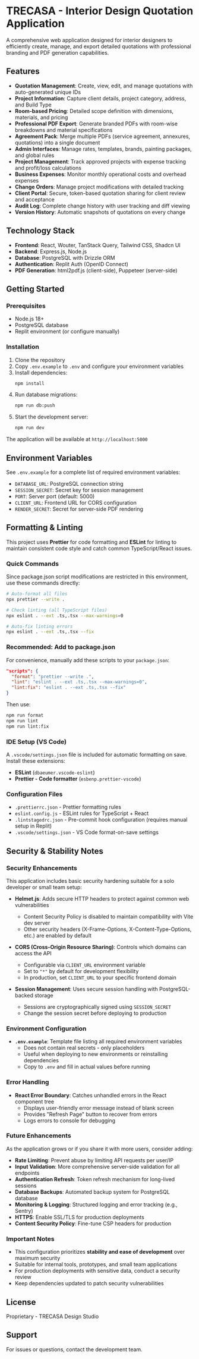# TRECASA - Interior Design Quotation Application

A comprehensive web application designed for interior designers to efficiently create, manage, and export detailed quotations with professional branding and PDF generation capabilities.

## Features

- **Quotation Management**: Create, view, edit, and manage quotations with auto-generated unique IDs
- **Project Information**: Capture client details, project category, address, and Build Type
- **Room-based Pricing**: Detailed scope definition with dimensions, materials, and pricing
- **Professional PDF Export**: Generate branded PDFs with room-wise breakdowns and material specifications
- **Agreement Pack**: Merge multiple PDFs (service agreement, annexures, quotations) into a single document
- **Admin Interfaces**: Manage rates, templates, brands, painting packages, and global rules
- **Project Management**: Track approved projects with expense tracking and profit/loss calculations
- **Business Expenses**: Monitor monthly operational costs and overhead expenses
- **Change Orders**: Manage project modifications with detailed tracking
- **Client Portal**: Secure, token-based quotation sharing for client review and acceptance
- **Audit Log**: Complete change history with user tracking and diff viewing
- **Version History**: Automatic snapshots of quotations on every change

## Technology Stack

- **Frontend**: React, Wouter, TanStack Query, Tailwind CSS, Shadcn UI
- **Backend**: Express.js, Node.js
- **Database**: PostgreSQL with Drizzle ORM
- **Authentication**: Replit Auth (OpenID Connect)
- **PDF Generation**: html2pdf.js (client-side), Puppeteer (server-side)

## Getting Started

### Prerequisites

- Node.js 18+
- PostgreSQL database
- Replit environment (or configure manually)

### Installation

1. Clone the repository
2. Copy `.env.example` to `.env` and configure your environment variables
3. Install dependencies:
   ```bash
   npm install
   ```
4. Run database migrations:
   ```bash
   npm run db:push
   ```
5. Start the development server:
   ```bash
   npm run dev
   ```

The application will be available at `http://localhost:5000`

## Environment Variables

See `.env.example` for a complete list of required environment variables:

- `DATABASE_URL`: PostgreSQL connection string
- `SESSION_SECRET`: Secret key for session management
- `PORT`: Server port (default: 5000)
- `CLIENT_URL`: Frontend URL for CORS configuration
- `RENDER_SECRET`: Secret for server-side PDF rendering

## Formatting & Linting

This project uses **Prettier** for code formatting and **ESLint** for linting to maintain consistent code style and catch common TypeScript/React issues.

### Quick Commands

Since package.json script modifications are restricted in this environment, use these commands directly:

```bash
# Auto-format all files
npx prettier --write .

# Check linting (all TypeScript files)
npx eslint . --ext .ts,.tsx --max-warnings=0

# Auto-fix linting errors
npx eslint . --ext .ts,.tsx --fix
```

### Recommended: Add to package.json

For convenience, manually add these scripts to your `package.json`:

```json
"scripts": {
  "format": "prettier --write .",
  "lint": "eslint . --ext .ts,.tsx --max-warnings=0",
  "lint:fix": "eslint . --ext .ts,.tsx --fix"
}
```

Then use:

```bash
npm run format
npm run lint
npm run lint:fix
```

### IDE Setup (VS Code)

A `.vscode/settings.json` file is included for automatic formatting on save. Install these extensions:

- **ESLint** (`dbaeumer.vscode-eslint`)
- **Prettier - Code formatter** (`esbenp.prettier-vscode`)

### Configuration Files

- `.prettierrc.json` - Prettier formatting rules
- `eslint.config.js` - ESLint rules for TypeScript + React
- `.lintstagedrc.json` - Pre-commit hook configuration (requires manual setup in Replit)
- `.vscode/settings.json` - VS Code format-on-save settings

## Security & Stability Notes

### Security Enhancements

This application includes basic security hardening suitable for a solo developer or small team setup:

- **Helmet.js**: Adds secure HTTP headers to protect against common web vulnerabilities
  - Content Security Policy is disabled to maintain compatibility with Vite dev server
  - Other security headers (X-Frame-Options, X-Content-Type-Options, etc.) are enabled by default

- **CORS (Cross-Origin Resource Sharing)**: Controls which domains can access the API
  - Configurable via `CLIENT_URL` environment variable
  - Set to `"*"` by default for development flexibility
  - In production, set `CLIENT_URL` to your specific frontend domain

- **Session Management**: Uses secure session handling with PostgreSQL-backed storage
  - Sessions are cryptographically signed using `SESSION_SECRET`
  - Change the session secret before deploying to production

### Environment Configuration

- **`.env.example`**: Template file listing all required environment variables
  - Does not contain real secrets - only placeholders
  - Useful when deploying to new environments or reinstalling dependencies
  - Copy to `.env` and fill in actual values before running

### Error Handling

- **React Error Boundary**: Catches unhandled errors in the React component tree
  - Displays user-friendly error message instead of blank screen
  - Provides "Refresh Page" button to recover from errors
  - Logs errors to console for debugging

### Future Enhancements

As the application grows or if you share it with more users, consider adding:

- **Rate Limiting**: Prevent abuse by limiting API requests per user/IP
- **Input Validation**: More comprehensive server-side validation for all endpoints
- **Authentication Refresh**: Token refresh mechanism for long-lived sessions
- **Database Backups**: Automated backup system for PostgreSQL database
- **Monitoring & Logging**: Structured logging and error tracking (e.g., Sentry)
- **HTTPS**: Enable SSL/TLS for production deployments
- **Content Security Policy**: Fine-tune CSP headers for production

### Important Notes

- This configuration prioritizes **stability and ease of development** over maximum security
- Suitable for internal tools, prototypes, and small team applications
- For production deployments with sensitive data, conduct a security review
- Keep dependencies updated to patch security vulnerabilities

## License

Proprietary - TRECASA Design Studio

## Support

For issues or questions, contact the development team.
